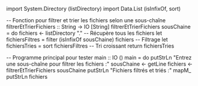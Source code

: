 import System.Directory (listDirectory)
import Data.List (isInfixOf, sort)

-- Fonction pour filtrer et trier les fichiers selon une sous-chaîne
filtrerEtTrierFichiers :: String -> IO [String]
filtrerEtTrierFichiers sousChaine = do
    fichiers <- listDirectory "."                       -- Récupère tous les fichiers
    let fichiersFiltres = filter (isInfixOf sousChaine) fichiers  -- Filtrage
    let fichiersTries = sort fichiersFiltres           -- Tri croissant
    return fichiersTries

-- Programme principal pour tester
main :: IO ()
main = do
    putStrLn "Entrez une sous-chaîne pour filtrer les fichiers :"
    sousChaine <- getLine
    fichiers <- filtrerEtTrierFichiers sousChaine
    putStrLn "Fichiers filtrés et triés :"
    mapM_ putStrLn fichiers
